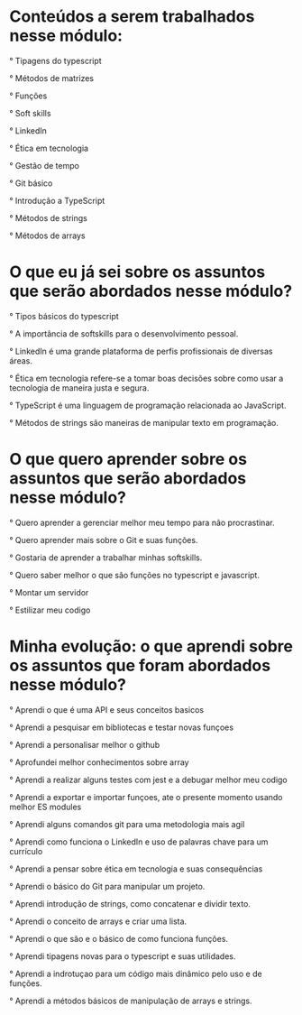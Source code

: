 
# Conteúdos a serem trabalhados nesse módulo:

° Tipagens do typescript 

° Métodos de matrizes 

° Funções 

° Soft skills

° LinkedIn

° Ética em tecnologia

° Gestão de tempo

° Git básico

° Introdução a TypeScript

° Métodos de strings

° Métodos de arrays



# O que eu já sei sobre os assuntos que serão abordados nesse módulo?

° Tipos básicos do typescript

° A importância de softskills para o desenvolvimento pessoal.

° LinkedIn é uma grande plataforma de perfis profissionais de diversas áreas.

° Ética em tecnologia refere-se a tomar boas decisões sobre como usar a tecnologia de maneira justa e segura.

° TypeScript é uma linguagem de programação relacionada ao JavaScript.

° Métodos de strings são maneiras de manipular texto em programação.



# O que quero aprender sobre os assuntos que serão abordados nesse módulo?

° Quero aprender a gerenciar melhor meu tempo para não procrastinar.

° Quero aprender mais sobre o Git e suas funções.

° Gostaria de aprender a trabalhar minhas softskills.

° Quero saber melhor o que são funções no typescript e javascript.

° Montar um servidor

° Estilizar meu codigo



# Minha evolução: o que aprendi sobre os assuntos que foram abordados nesse módulo?
° Aprendi o que é uma API e seus conceitos basicos

° Aprendi a pesquisar em bibliotecas e testar novas funçoes

° Aprendi a personalisar melhor o github

° Aprofundei melhor conhecimentos sobre array

° Aprendi a realizar alguns testes com jest e a debugar melhor meu codigo

° Aprendi a exportar e importar funçoes, ate o presente momento usando melhor ES modules

° Aprendi alguns comandos git para uma metodologia mais agil

° Aprendi como funciona o LinkedIn e uso de palavras chave para um currículo

° Aprendi a pensar sobre ética em tecnologia e suas consequências

° Aprendi o básico do Git para manipular um projeto.

° Aprendi introdução de strings, como concatenar e dividir texto.

° Aprendi o conceito de arrays e criar uma lista.

° Aprendi o que são e o básico  de como funciona funções.

° Aprendi tipagens novas para o typescript e suas utilidades.

° Aprendi a indrotuçao para um código mais dinâmico pelo uso e de funções.

° Aprendi a métodos básicos de manipulação de arrays e strings.
